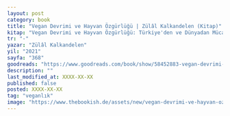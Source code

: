 ```yaml
---
layout: post
category: book
title: "Vegan Devrimi ve Hayvan Özgürlüğü | Zülâl Kalkandelen (Kitap)"
kitap: "Vegan Devrimi ve Hayvan Özgürlüğü: Türkiye'den ve Dünyadan Mücadele Örnekleriyle"
tr: "-"
yazar: "Zülâl Kalkandelen"
yil: "2021"
sayfa: "368"
goodreads: "https://www.goodreads.com/book/show/58452883-vegan-devrimi-ve-hayvan-zg-rl"
description: ""
last_modified_at: XXXX-XX-XX
published: false
posted: XXXX-XX-XX
tag: "veganlık"
image: "https://www.thebookish.de/assets/new/vegan-devrimi-ve-hayvan-ozgurlugu.jpg"
---
```



